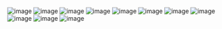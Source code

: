 ###
![image](https://user-images.githubusercontent.com/127731945/224658798-b949e6fa-7e6d-4e66-a07f-3ccfba8ff383.png)
![image](https://user-images.githubusercontent.com/127731945/224658652-3e015544-3713-4f89-8901-c691816189de.png)
![image](https://user-images.githubusercontent.com/127731945/224658710-a8aba697-cd55-4648-af63-f509b8b4ef78.png)
![image](https://user-images.githubusercontent.com/127731945/224658750-ccc3ff8e-e4e5-4fc4-89f1-fb5f67325d9e.png)
![image](https://user-images.githubusercontent.com/127731945/224658881-d6da076a-e5d4-4dc9-b859-6c4814f9238c.png)
![image](https://user-images.githubusercontent.com/127731945/224658921-ebdc4622-8ce4-4d4c-b13f-be93bab0f8bc.png)
![image](https://user-images.githubusercontent.com/127731945/224658951-48100cc8-d310-4bd5-800c-b4b7378f96ea.png)
![image](https://user-images.githubusercontent.com/127731945/224658411-05dd1baf-628d-410a-a295-78cd3540bf14.png)
![image](https://user-images.githubusercontent.com/127731945/224658362-502f9ea0-3c77-4ad9-8104-7c6b2a1bb686.png)
![image](https://user-images.githubusercontent.com/127731945/224658308-93942036-1f9b-4f53-aaae-3ae4a1369e2d.png)
![image](https://user-images.githubusercontent.com/127731945/224658119-21aa5f26-a449-4d02-a064-9e152c796af7.png)
<!--
**spakuha/spakuha** is a ✨ _special_ ✨ repository because its `README.md` (this file) appears on your GitHub profile.

Here are some ideas to get you started:

- 🔭 I’m currently working on ...
- 🌱 I’m currently learning ...
- 👯 I’m looking to collaborate on ...
- 🤔 I’m looking for help with ...
- 💬 Ask me about ...
- 📫 How to reach me: ...
- 😄 Pronouns: ...
- ⚡ Fun fact: ...
-->
